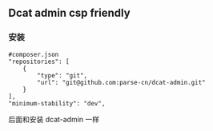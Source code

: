 ## Dcat admin csp friendly

### 安装

```
#composer.json
"repositories": [
    {
        "type": "git",
        "url": "git@github.com:parse-cn/dcat-admin.git"
    }
],
"minimum-stability": "dev",
```

后面和安装 dcat-admin 一样
